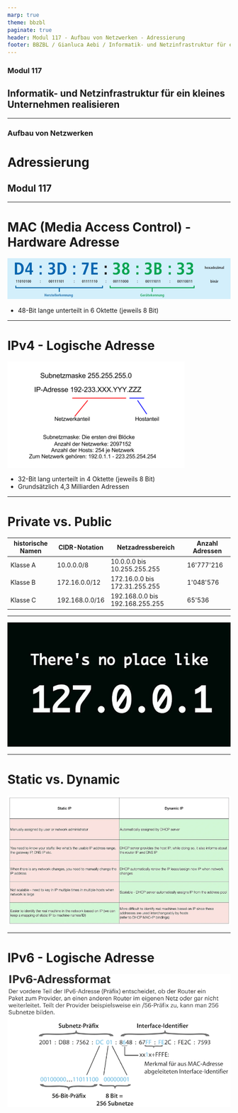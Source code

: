 ```yaml
---
marp: true
theme: bbzbl
paginate: true
header: Modul 117 - Aufbau von Netzwerken - Adressierung
footer: BBZBL / Gianluca Aebi / Informatik- und Netzinfrastruktur für ein kleines Unternehmen realisieren
---
```


<!-- _class: big center -->
### Modul 117
## Informatik- und Netzinfrastruktur für ein kleines Unternehmen realisieren

---

<!-- _class: big center -->
### Aufbau von Netzwerken
# Adressierung
## Modul 117

---
# MAC (Media Access Control) - Hardware Adresse

[![MAC Adresse](../images/Aufbau-MAC-Adresse.jpeg)](https://www.com-magazin.de/bilderstrecke/mac-adressen-id-eines-netzwerkadapters-322081.html)

- 48-Bit lange unterteilt in 6 Oktette (jeweils 8 Bit)

---
# IPv4 - Logische Adresse
[![IP Adresse](../images/IP_Grafik.png)](https://de.ryte.com/wiki/IP-Adresse)

- 32-Bit lang unterteilt in 4 Oktette (jeweils 8 Bit)
- Grundsätzlich 4,3 Milliarden Adressen

---
# Private vs. Public

| historische Namen | CIDR-Notation | Netzadressbereich | Anzahl Adressen |
| -------- | ------------ | ---------------------- |----------------|
| Klasse A   | 10.0.0.0/8   | 10.0.0.0 bis 10.255.255.255 | 16'777'216 |
| Klasse B  | 172.16.0.0/12   | 172.16.0.0 bis 172.31.255.255 | 1'048'576 |
| Klasse C  | 192.168.0.0/16   | 192.168.0.0 bis 192.168.255.255 | 65'536 |

---
[![IP Adresse](../images/noplacelike.webp)](https://medium.com/@hackersleague/theres-no-place-like-127-0-0-1-explained-1e6af9368e32)

---
# Static vs. Dynamic
[![Static vs. Dynamic](../images/staticvsdynamicip.png)](https://avocado89.medium.com/networking-static-ip-vs-dynamic-ip-56785ee9b1e4)

---
# IPv6 - Logische Adresse
[![IPv6](../images/IPv6-Adresse.png)](https://www.heise.de/select/ct/2019/12/1559577580718293#&gid=1&pid=3)